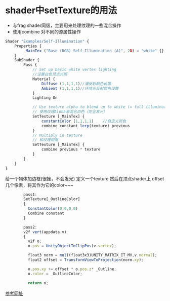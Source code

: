 # shader中setTexture的用法  
  - 与frag shader同级，主要用来处理纹理的一些混合操作
- 使用combine 对不同的源属性操作

``` javascript
Shader "Examples/Self-Illumination" {
    Properties {
        _MainTex ("Base (RGB) Self-Illumination (A)", 2D) = "white" {}
    }
    SubShader {
        Pass {
            // Set up basic white vertex lighting
            //设置白色顶点光照
            Material {
                Diffuse (1,1,1,1)//漫反射颜色设置
                Ambient (1,1,1,1)//环境光反射颜色设置
            }
            Lighting On

            // Use texture alpha to blend up to white (= full illumination)
            // 使用纹理Alpha来混合白色（完全发光）
            SetTexture [_MainTex] {
                constantColor (1,1,1,1)    //自定义颜色
                combine constant lerp(texture) previous
            }
            // Multiply in texture
            // 和纹理相乘
            SetTexture [_MainTex] {
                combine previous * texture
            }
        }
    }
}
```
给一个物体加边框(很挫，不会发光)
定义一个texture 然后在顶点shader上 offset几个像素，将其作为它的color~~~

``` javascript
        pass1:
        SetTexture[_OutlineColor]
		{
		  ConstantColor(0,0,0,0)
		  Combine constant
		}

        pass2:
		v2f vert(appdata v)
		{
		  v2f o;
		  o.pos = UnityObjectToClipPos(v.vertex);

		  float3 norm = mul((float3x3)UNITY_MATRIX_IT_MV,v.normal);
		  float2 offset = TransformViewToProjection(norm.xy);

		  o.pos.xy += offset * o.pos.z* _Outline;
		  o.color = _OutlineColor;

		  return o;
```

[参考网址](https://www.cnblogs.com/vsirWaiter/p/5992483.html)

